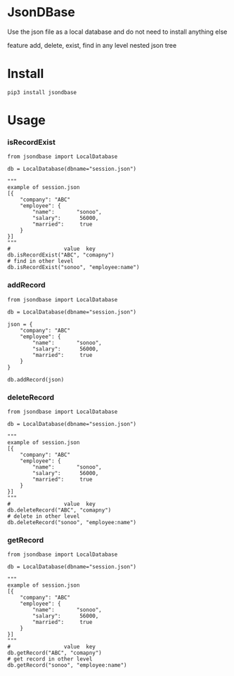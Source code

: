 # JsonDBase

Use the json file as a local database and do not need to install anything else

feature add, delete, exist, find in any level nested json tree

# Install

```
pip3 install jsondbase
```

# Usage

### isRecordExist
```
from jsondbase import LocalDatabase

db = LocalDatabase(dbname="session.json")

"""
example of session.json
[{
    "company": "ABC"  
    "employee": {  
        "name":       "sonoo",   
        "salary":      56000,   
        "married":     true  
    }  
}]  
"""
#                 value  key
db.isRecordExist("ABC", "comapny")
# find in other level
db.isRecordExist("sonoo", "employee:name")
```

### addRecord
```
from jsondbase import LocalDatabase

db = LocalDatabase(dbname="session.json")

json = {
    "company": "ABC"  
    "employee": {  
        "name":       "sonoo",   
        "salary":      56000,   
        "married":     true  
    }  
}  

db.addRecord(json)
```

### deleteRecord

```
from jsondbase import LocalDatabase

db = LocalDatabase(dbname="session.json")

"""
example of session.json
[{
    "company": "ABC"  
    "employee": {  
        "name":       "sonoo",   
        "salary":      56000,   
        "married":     true  
    }  
}]  
"""
#                 value  key
db.deleteRecord("ABC", "comapny")
# delete in other level
db.deleteRecord("sonoo", "employee:name")
```

### getRecord
```
from jsondbase import LocalDatabase

db = LocalDatabase(dbname="session.json")

"""
example of session.json
[{
    "company": "ABC"  
    "employee": {  
        "name":       "sonoo",   
        "salary":      56000,   
        "married":     true  
    }  
}]  
"""
#                 value  key
db.getRecord("ABC", "comapny")
# get record in other level
db.getRecord("sonoo", "employee:name")
```
